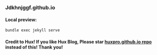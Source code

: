 
### Jdkhnjggf.github.io

#### Local preview: 
```bash
bundle exec jekyll serve
```

#### Credit to Hux! If you like Hux Blog, Please star [huxpro.github.io repo](https://github.com/Huxpro/huxpro.github.io) instead of this! Thank you!